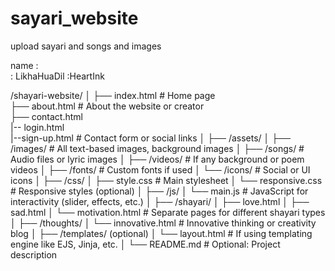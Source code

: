 # sayari_website
upload sayari and songs and images

name :  
     : LikhaHuaDil
     :HeartInk

/shayari-website/
│
├── index.html                  # Home page<br>
├── about.html                  # About the website or creator<br>
├── contact.html    
|-- login.html<br>
|--sign-up.html            # Contact form or social links
│
├── /assets/
│   ├── /images/                # All text-based images, background images
│   ├── /songs/                 # Audio files or lyric images
│   ├── /videos/                # If any background or poem videos
│   ├── /fonts/                 # Custom fonts if used
│   └── /icons/                 # Social or UI icons
│
├── /css/
│   ├── style.css               # Main stylesheet
│   └── responsive.css          # Responsive styles (optional)
│
├── /js/
│   └── main.js                 # JavaScript for interactivity (slider, effects, etc.)
│
├── /shayari/
│   ├── love.html
│   ├── sad.html
│   └── motivation.html         # Separate pages for different shayari types
│
├── /thoughts/
│   └── innovative.html         # Innovative thinking or creativity blog
│
├── /templates/ (optional)
│   └── layout.html             # If using templating engine like EJS, Jinja, etc.
│
└── README.md                   # Optional: Project description
